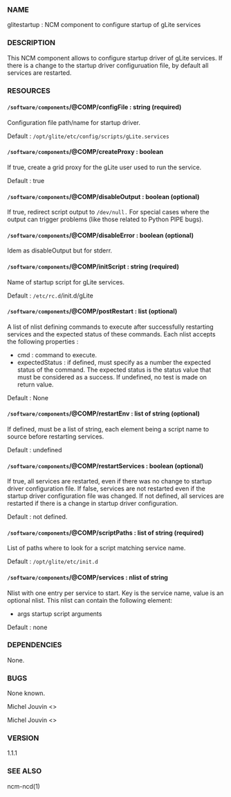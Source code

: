 ### NAME

glitestartup : NCM component to configure startup of gLite services

### DESCRIPTION

This NCM component allows to configure startup driver of gLite services. If there is a change to the startup driver configuruation
file, by default all services are restarted.

### RESOURCES

#### `/software/components`/@COMP/configFile : string (required)

Configuration file path/name for startup driver.

Default : `/opt/glite/etc/config/scripts/gLite.services`

#### `/software/components`/@COMP/createProxy : boolean

If true, create a grid proxy for the gLite user used to run the service.

Default : true

#### `/software/components`/@COMP/disableOutput : boolean (optional)

If true, redirect script output to `/dev/null.` For special cases where the output can trigger problems
(like those related to Python PIPE bugs).

#### `/software/components`/@COMP/disableError : boolean (optional)

Idem as disableOutput but for stderr.

#### `/software/components`/@COMP/initScript : string (required)

Name of startup script for gLite services.

Default : `/etc/rc.d`/init.d/gLite

#### `/software/components`/@COMP/postRestart : list (optional)

A list of nlist defining commands to execute after successfully restarting services and the expected status of these
commands. Each nlist accepts the following properties :

- cmd : command to execute.
- expectedStatus : if defined, must specify as a number the expected status of the command. The expected status is
the status value that must be considered as a success. If undefined, no test is made on return value.

Default : None

#### `/software/components`/@COMP/restartEnv : list of string (optional)

If defined, must be a list of string, each element being a script name to source before restarting services.

Default : undefined

#### `/software/components`/@COMP/restartServices : boolean (optional)

If true, all services are restarted, even if there was no change to startup driver configuration file. If false, services are not
restarted even if the startup driver configuration file was changed. If not defined, all services are restarted if there is a change
in startup driver configuration.

Default : not defined.

#### `/software/components`/@COMP/scriptPaths : list of string (required)

List of paths where to look for a script matching service name.

Default : `/opt/glite/etc/init.d`

#### `/software/components`/@COMP/services : nlist of string 

Nlist with one entry per service to start. Key is the service name,
value is an optional nlist. This nlist can contain the following element:

- args startup script arguments

Default : none 

### DEPENDENCIES

None.

### BUGS

None known.

Michel Jouvin <>

Michel Jouvin <>

### VERSION

1.1.1

### SEE ALSO

ncm-ncd(1)
